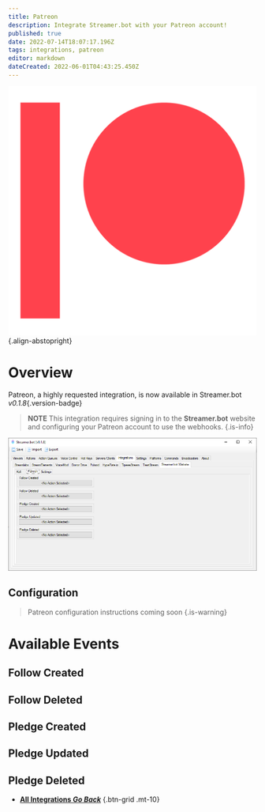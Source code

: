 ```yaml
---
title: Patreon
description: Integrate Streamer.bot with your Patreon account!
published: true
date: 2022-07-14T18:07:17.196Z
tags: integrations, patreon
editor: markdown
dateCreated: 2022-06-01T04:43:25.450Z
---
```



![digital-patreon-logo_coral.png](/digital-patreon-logo_coral.png){.align-abstopright}

# Overview

Patreon, a highly requested integration, is now available in Streamer.bot *v0.1.8*{.version-badge}

> **NOTE**
> This integration requires signing in to the **Streamer.bot** website and configuring your Patreon account to use the webhooks.
{.is-info}

![patreon-integration.png](/patreon-integration.png)

## Configuration

> Patreon configuration instructions coming soon
{.is-warning}

# Available Events

## Follow Created

## Follow Deleted

## Pledge Created

## Pledge Updated

## Pledge Deleted


- [<i class="mdi mdi-chevron-left"></i> **All Integrations *Go Back***](/en/Integrations)
{.btn-grid .mt-10}